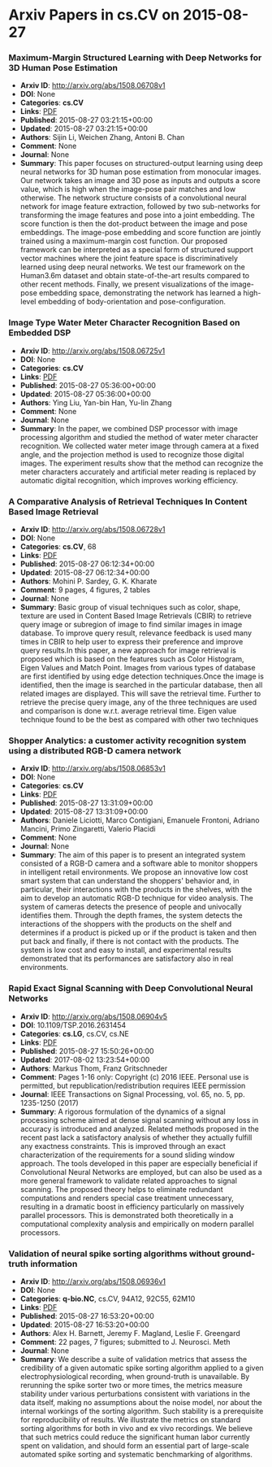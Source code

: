 # Arxiv Papers in cs.CV on 2015-08-27
### Maximum-Margin Structured Learning with Deep Networks for 3D Human Pose Estimation
- **Arxiv ID**: http://arxiv.org/abs/1508.06708v1
- **DOI**: None
- **Categories**: **cs.CV**
- **Links**: [PDF](http://arxiv.org/pdf/1508.06708v1)
- **Published**: 2015-08-27 03:21:15+00:00
- **Updated**: 2015-08-27 03:21:15+00:00
- **Authors**: Sijin Li, Weichen Zhang, Antoni B. Chan
- **Comment**: None
- **Journal**: None
- **Summary**: This paper focuses on structured-output learning using deep neural networks for 3D human pose estimation from monocular images. Our network takes an image and 3D pose as inputs and outputs a score value, which is high when the image-pose pair matches and low otherwise. The network structure consists of a convolutional neural network for image feature extraction, followed by two sub-networks for transforming the image features and pose into a joint embedding. The score function is then the dot-product between the image and pose embeddings. The image-pose embedding and score function are jointly trained using a maximum-margin cost function. Our proposed framework can be interpreted as a special form of structured support vector machines where the joint feature space is discriminatively learned using deep neural networks. We test our framework on the Human3.6m dataset and obtain state-of-the-art results compared to other recent methods. Finally, we present visualizations of the image-pose embedding space, demonstrating the network has learned a high-level embedding of body-orientation and pose-configuration.



### Image Type Water Meter Character Recognition Based on Embedded DSP
- **Arxiv ID**: http://arxiv.org/abs/1508.06725v1
- **DOI**: None
- **Categories**: **cs.CV**
- **Links**: [PDF](http://arxiv.org/pdf/1508.06725v1)
- **Published**: 2015-08-27 05:36:00+00:00
- **Updated**: 2015-08-27 05:36:00+00:00
- **Authors**: Ying Liu, Yan-bin Han, Yu-lin Zhang
- **Comment**: None
- **Journal**: None
- **Summary**: In the paper, we combined DSP processor with image processing algorithm and studied the method of water meter character recognition. We collected water meter image through camera at a fixed angle, and the projection method is used to recognize those digital images. The experiment results show that the method can recognize the meter characters accurately and artificial meter reading is replaced by automatic digital recognition, which improves working efficiency.



### A Comparative Analysis of Retrieval Techniques In Content Based Image Retrieval
- **Arxiv ID**: http://arxiv.org/abs/1508.06728v1
- **DOI**: None
- **Categories**: **cs.CV**, 68
- **Links**: [PDF](http://arxiv.org/pdf/1508.06728v1)
- **Published**: 2015-08-27 06:12:34+00:00
- **Updated**: 2015-08-27 06:12:34+00:00
- **Authors**: Mohini P. Sardey, G. K. Kharate
- **Comment**: 9 pages, 4 figures, 2 tables
- **Journal**: None
- **Summary**: Basic group of visual techniques such as color, shape, texture are used in Content Based Image Retrievals (CBIR) to retrieve query image or subregion of image to find similar images in image database. To improve query result, relevance feedback is used many times in CBIR to help user to express their preference and improve query results.In this paper, a new approach for image retrieval is proposed which is based on the features such as Color Histogram, Eigen Values and Match Point. Images from various types of database are first identified by using edge detection techniques.Once the image is identified, then the image is searched in the particular database, then all related images are displayed. This will save the retrieval time. Further to retrieve the precise query image, any of the three techniques are used and comparison is done w.r.t. average retrieval time. Eigen value technique found to be the best as compared with other two techniques



### Shopper Analytics: a customer activity recognition system using a distributed RGB-D camera network
- **Arxiv ID**: http://arxiv.org/abs/1508.06853v1
- **DOI**: None
- **Categories**: **cs.CV**
- **Links**: [PDF](http://arxiv.org/pdf/1508.06853v1)
- **Published**: 2015-08-27 13:31:09+00:00
- **Updated**: 2015-08-27 13:31:09+00:00
- **Authors**: Daniele Liciotti, Marco Contigiani, Emanuele Frontoni, Adriano Mancini, Primo Zingaretti, Valerio Placidi
- **Comment**: None
- **Journal**: None
- **Summary**: The aim of this paper is to present an integrated system consisted of a RGB-D camera and a software able to monitor shoppers in intelligent retail environments. We propose an innovative low cost smart system that can understand the shoppers' behavior and, in particular, their interactions with the products in the shelves, with the aim to develop an automatic RGB-D technique for video analysis. The system of cameras detects the presence of people and univocally identifies them. Through the depth frames, the system detects the interactions of the shoppers with the products on the shelf and determines if a product is picked up or if the product is taken and then put back and finally, if there is not contact with the products. The system is low cost and easy to install, and experimental results demonstrated that its performances are satisfactory also in real environments.



### Rapid Exact Signal Scanning with Deep Convolutional Neural Networks
- **Arxiv ID**: http://arxiv.org/abs/1508.06904v5
- **DOI**: 10.1109/TSP.2016.2631454
- **Categories**: **cs.LG**, cs.CV, cs.NE
- **Links**: [PDF](http://arxiv.org/pdf/1508.06904v5)
- **Published**: 2015-08-27 15:50:26+00:00
- **Updated**: 2017-08-02 13:23:54+00:00
- **Authors**: Markus Thom, Franz Gritschneder
- **Comment**: Pages 1-16 only: Copyright (c) 2016 IEEE. Personal use is permitted,
  but republication/redistribution requires IEEE permission
- **Journal**: IEEE Transactions on Signal Processing, vol. 65, no. 5, pp.
  1235-1250 (2017)
- **Summary**: A rigorous formulation of the dynamics of a signal processing scheme aimed at dense signal scanning without any loss in accuracy is introduced and analyzed. Related methods proposed in the recent past lack a satisfactory analysis of whether they actually fulfill any exactness constraints. This is improved through an exact characterization of the requirements for a sound sliding window approach. The tools developed in this paper are especially beneficial if Convolutional Neural Networks are employed, but can also be used as a more general framework to validate related approaches to signal scanning. The proposed theory helps to eliminate redundant computations and renders special case treatment unnecessary, resulting in a dramatic boost in efficiency particularly on massively parallel processors. This is demonstrated both theoretically in a computational complexity analysis and empirically on modern parallel processors.



### Validation of neural spike sorting algorithms without ground-truth information
- **Arxiv ID**: http://arxiv.org/abs/1508.06936v1
- **DOI**: None
- **Categories**: **q-bio.NC**, cs.CV, 94A12, 92C55, 62M10
- **Links**: [PDF](http://arxiv.org/pdf/1508.06936v1)
- **Published**: 2015-08-27 16:53:20+00:00
- **Updated**: 2015-08-27 16:53:20+00:00
- **Authors**: Alex H. Barnett, Jeremy F. Magland, Leslie F. Greengard
- **Comment**: 22 pages, 7 figures; submitted to J. Neurosci. Meth
- **Journal**: None
- **Summary**: We describe a suite of validation metrics that assess the credibility of a given automatic spike sorting algorithm applied to a given electrophysiological recording, when ground-truth is unavailable. By rerunning the spike sorter two or more times, the metrics measure stability under various perturbations consistent with variations in the data itself, making no assumptions about the noise model, nor about the internal workings of the sorting algorithm. Such stability is a prerequisite for reproducibility of results. We illustrate the metrics on standard sorting algorithms for both in vivo and ex vivo recordings. We believe that such metrics could reduce the significant human labor currently spent on validation, and should form an essential part of large-scale automated spike sorting and systematic benchmarking of algorithms.



